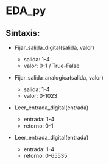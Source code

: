 # EDA_py

## Sintaxis:

* Fijar_salida_digital(salida, valor)
    * salida: 1-4
    * valor: 0-1 / True-False


* Fijar_salida_analogica(salida, valor)
    * salida: 1-4
    * valor: 0-1023

 
* Leer_entrada_digital(entrada)
    * entrada: 1-4
    * retorno: 0-1

 
* Leer_entrada_digital(entrada)
    * entrada: 1-4
    * retorno: 0-65535
